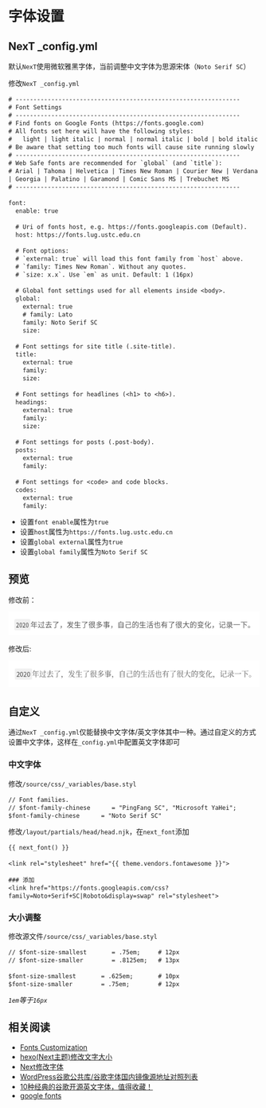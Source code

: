 
# 字体设置

## NexT _config.yml

默认`NexT`使用微软雅黑字体，当前调整中文字体为思源宋体（`Noto Serif SC`）

修改`NexT _config.yml`

```
# ---------------------------------------------------------------
# Font Settings
# ---------------------------------------------------------------
# Find fonts on Google Fonts (https://fonts.google.com)
# All fonts set here will have the following styles:
#   light | light italic | normal | normal italic | bold | bold italic
# Be aware that setting too much fonts will cause site running slowly
# ---------------------------------------------------------------
# Web Safe fonts are recommended for `global` (and `title`):
# Arial | Tahoma | Helvetica | Times New Roman | Courier New | Verdana | Georgia | Palatino | Garamond | Comic Sans MS | Trebuchet MS
# ---------------------------------------------------------------

font:
  enable: true

  # Uri of fonts host, e.g. https://fonts.googleapis.com (Default).
  host: https://fonts.lug.ustc.edu.cn

  # Font options:
  # `external: true` will load this font family from `host` above.
  # `family: Times New Roman`. Without any quotes.
  # `size: x.x`. Use `em` as unit. Default: 1 (16px)

  # Global font settings used for all elements inside <body>.
  global:
    external: true
    # family: Lato
    family: Noto Serif SC
    size:

  # Font settings for site title (.site-title).
  title:
    external: true
    family:
    size:

  # Font settings for headlines (<h1> to <h6>).
  headings:
    external: true
    family:
    size:

  # Font settings for posts (.post-body).
  posts:
    external: true
    family:

  # Font settings for <code> and code blocks.
  codes:
    external: true
    family:

```

* 设置`font enable`属性为`true`
* 设置`host`属性为`https://fonts.lug.ustc.edu.cn`
* 设置`global external`属性为`true`
* 设置`global family`属性为`Noto Serif SC`

## 预览

修改前：

![](./imgs/font-before.png)

修改后:

![](./imgs/font-after.png)

## 自定义

通过`NexT _config.yml`仅能替换中文字体/英文字体其中一种。通过自定义的方式设置中文字体，这样在`_config.yml`中配置英文字体即可

### 中文字体

修改`/source/css/_variables/base.styl`

```
// Font families.
// $font-family-chinese      = "PingFang SC", "Microsoft YaHei";
$font-family-chinese      = "Noto Serif SC"
```

修改`/layout/partials/head/head.njk`，在`next_font`添加

```
{{ next_font() }}

<link rel="stylesheet" href="{{ theme.vendors.fontawesome }}">

### 添加
<link href="https://fonts.googleapis.com/css?family=Noto+Serif+SC|Roboto&display=swap" rel="stylesheet">
```

### 大小调整

修改源文件`/source/css/_variables/base.styl`

```
// $font-size-smallest       = .75em;     # 12px
// $font-size-smaller        = .8125em;   # 13px

$font-size-smallest       = .625em;       # 10px
$font-size-smaller        = .75em;        # 12px
```

*`1em`等于`16px`*

## 相关阅读

* [Fonts Customization](https://theme-next.js.org/docs/theme-settings/miscellaneous.html?highlight=font+settings#Fonts-Customization)
* [hexo(Next主题)修改文字大小](https://blog.csdn.net/dpdpdppp/article/details/102387532)
* [Next修改字体](https://sxxkearth.github.io/2019/01/09/Next字体修改/)
* [WordPress谷歌公共库/谷歌字体国内镜像源地址对照列表](https://andyx.net/wordpress_google_public_library_google_font_china_sources_list/)
* [10种经典的谷歌开源英文字体，值得收藏！ ](http://www.sohu.com/a/243295326_495681)
* [google fonts](https://fonts.google.com/?selection.family=Noto+Serif+SC|Roboto&query=Roboto)